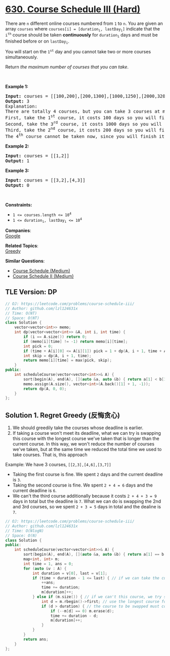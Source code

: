 # [630. Course Schedule III (Hard)](https://leetcode.com/problems/course-schedule-iii/)

<p>There are <code>n</code> different online courses numbered from <code>1</code> to <code>n</code>. You are given an array <code>courses</code> where <code>courses[i] = [duration<sub>i</sub>, lastDay<sub>i</sub>]</code> indicate that the <code>i<sup>th</sup></code> course should be taken <b>continuously</b> for <code>duration<sub>i</sub></code> days and must be finished before or on <code>lastDay<sub>i</sub></code>.</p>

<p>You will start on the <code>1<sup>st</sup></code> day and you cannot take two or more courses simultaneously.</p>

<p>Return <em>the maximum number of courses that you can take</em>.</p>

<p>&nbsp;</p>
<p><strong>Example 1:</strong></p>

<pre><strong>Input:</strong> courses = [[100,200],[200,1300],[1000,1250],[2000,3200]]
<strong>Output:</strong> 3
Explanation: 
There are totally 4 courses, but you can take 3 courses at most:
First, take the 1<sup>st</sup> course, it costs 100 days so you will finish it on the 100<sup>th</sup> day, and ready to take the next course on the 101<sup>st</sup> day.
Second, take the 3<sup>rd</sup> course, it costs 1000 days so you will finish it on the 1100<sup>th</sup> day, and ready to take the next course on the 1101<sup>st</sup> day. 
Third, take the 2<sup>nd</sup> course, it costs 200 days so you will finish it on the 1300<sup>th</sup> day. 
The 4<sup>th</sup> course cannot be taken now, since you will finish it on the 3300<sup>th</sup> day, which exceeds the closed date.
</pre>

<p><strong>Example 2:</strong></p>

<pre><strong>Input:</strong> courses = [[1,2]]
<strong>Output:</strong> 1
</pre>

<p><strong>Example 3:</strong></p>

<pre><strong>Input:</strong> courses = [[3,2],[4,3]]
<strong>Output:</strong> 0
</pre>

<p>&nbsp;</p>
<p><strong>Constraints:</strong></p>

<ul>
	<li><code>1 &lt;= courses.length &lt;= 10<sup>4</sup></code></li>
	<li><code>1 &lt;= duration<sub>i</sub>, lastDay<sub>i</sub> &lt;= 10<sup>4</sup></code></li>
</ul>


**Companies**:  
[Google](https://leetcode.com/company/google)

**Related Topics**:  
[Greedy](https://leetcode.com/tag/greedy/)

**Similar Questions**:
* [Course Schedule (Medium)](https://leetcode.com/problems/course-schedule/)
* [Course Schedule II (Medium)](https://leetcode.com/problems/course-schedule-ii/)

## TLE Version: DP

```cpp
// OJ: https://leetcode.com/problems/course-schedule-iii/
// Author: github.com/lzl124631x
// Time: O(NT)
// Space: O(NT)
class Solution {
    vector<vector<int>> memo;
    int dp(vector<vector<int>> &A, int i, int time) {
        if (i == A.size()) return 0;
        if (memo[i][time] != -1) return memo[i][time];
        int pick = 0;
        if (time + A[i][0] <= A[i][1]) pick = 1 + dp(A, i + 1, time + A[i][0]);
        int skip = dp(A, i + 1, time);
        return memo[i][time] = max(pick, skip);
    }
public:
    int scheduleCourse(vector<vector<int>>& A) {
        sort(begin(A), end(A), [](auto &a, auto &b) { return a[1] < b[1]; });
        memo.assign(A.size(), vector<int>(A.back()[1] + 1, -1));
        return dp(A, 0, 0);
    }
};
```

## Solution 1. Regret Greedy (反悔贪心)

1. We should greedily take the courses whose deadline is earlier.
2. If taking a course won't meet its deadline, what we can try is swapping this course with the longest course we've taken that is longer than the current course. In this way, we won't reduce the number of courses we've taken, but at the same time we reduced the total time we used to take courses. That is, this approach

Example: We have 3 courses, `[[2,3],[4,6],[3,7]]`

* Taking the first course is fine. We spent `2` days and the current deadline is `3`.
* Taking the second course is fine. We spent `2 + 4 = 6` days and the current deadline is `6`.
* We can't the third course additionally because it costs `2 + 4 + 3 = 9` days in total but the deadline is `7`. What we can do is swapping the 2nd and 3rd courses, so we spent `2 + 3 = 5` days in total and the dealine is `7`.

```cpp
// OJ: https://leetcode.com/problems/course-schedule-iii/
// Author: github.com/lzl124631x
// Time: O(NlogN)
// Space: O(N)
class Solution {
public:
    int scheduleCourse(vector<vector<int>>& A) {
        sort(begin(A), end(A), [](auto &a, auto &b) { return a[1] == b[1] ? a[0] > b[0] : a[1] < b[1]; });
        map<int, int> m;
        int time = 1, ans = 0;
        for (auto &v : A) {
            int duration = v[0], last = v[1];
            if (time + duration - 1 <= last) { // if we can take the current course, take it.
                ++ans;
                time += duration;
                m[duration]++;
            } else if (m.size()) { // if we can't this course, we try swapping this course we've taken previously
                int d = m.rbegin()->first; // use the longest course for swapping
                if (d > duration) { // the course to be swapped must cost longer time than the current one.
                    if (--m[d] == 0) m.erase(d);
                    time += duration - d;
                    m[duration]++;
                }
            }
        }
        return ans;
    }
};
```
